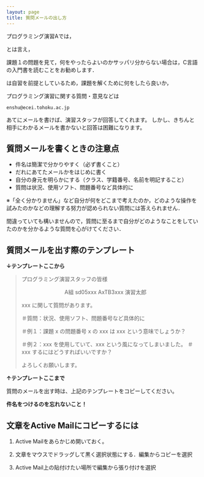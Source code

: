 ```yaml
---
layout: page
title: 質問メールの出し方
---
```


プログラミング演習Aでは，

とは言え，

課題１の問題を見て，何をやったらよいのかサッパリ分からない場合は，C言語の入門書を読むことをお勧めします．


は自習を前提としているため，課題を解くために何をしたら良いか，

プログラミング演習に関する質問・意見などは

```enshu@ecei.tohoku.ac.jp```

あてにメールを書けば、演習スタッフが回答してくれます。
しかし、きちんと相手にわかるメールを書かないと回答は困難になります。

## 質問メールを書くときの注意点

* 件名は簡潔で分かりやすく（必ず書くこと）
* だれにあてたメールかをはじめに書く
* 自分の身元を明らかにする（クラス、学籍番号、名前を明記すること）
* 質問は状況、使用ソフト、問題番号など具体的に

※「全く分かりません」など自分が何をどこまで考えたのか，どのような操作を試みたのかなどの理解する努力が認められない質問には答えられません．

間違っていても構いませんので，質問に至るまで自分がどのようなことをしていたのかを分かるような質問を心がけてください．

## 質問メールを出す際のテンプレート

**↓テンプレートここから**

> プログラミング演習スタッフの皆様
>
> 　　　　　　　　A組 sd05xxx AxTB3xxx 演習太郎
>
> xxx に関して質問があります。
>
> ＃質問：状況、使用ソフト、問題番号など具体的に
>
> ＃例１：課題 x の問題番号 x の xxx は xxx という意味でしょうか？
>
> ＃例２：xxx を使用していて、xxx という風になってしまいました。
> ＃      xxx するにはどうすればいいですか？
>
> よろしくお願いします。

**↑テンプレートここまで**

質問のメールを出す時は、上記のテンプレートをコピーしてください。

**件名をつけるのを忘れないこと！**

## 文章をActive Mailにコピーするには

1. Active Mailをあらかじめ開いておく。

2. 文章をマウスでドラッグして黒く選択状態にする．編集からコピーを選択

3. Active Mail上の貼付けたい場所で編集から張り付けを選択
